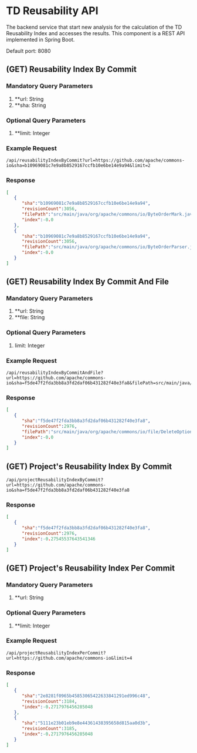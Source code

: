 # TD Reusability API

The backend service that start new analysis for the calculation of the TD Reusability Index and accesses the results. This component is a REST API implemented in Spring Boot.

<p>
Default port: 8080
</p>

## (GET) Reusability Index By Commit

### Mandatory Query Parameters

1. **url: String
2. **sha: String

### Optional Query Parameters

1. **limit: Integer

### Example Request

```url
/api/reusabilityIndexByCommit?url=https://github.com/apache/commons-io&sha=b10969081c7e9a8b8529167ccfb10e6be14e9a94&limit=2
```

### Response

```json
[
   {
      "sha":"b10969081c7e9a8b8529167ccfb10e6be14e9a94",
      "revisionCount":3056,
      "filePath":"src/main/java/org/apache/commons/io/ByteOrderMark.java",
      "index":-0.0
   },
   {
      "sha":"b10969081c7e9a8b8529167ccfb10e6be14e9a94",
      "revisionCount":3056,
      "filePath":"src/main/java/org/apache/commons/io/ByteOrderParser.java",
      "index":-0.0
   }
]
```

## (GET) Reusability Index By Commit And File

### Mandatory Query Parameters

1. **url: String
2. **file: String

### Optional Query Parameters

1. limit: Integer

### Example Request

```url
/api/reusabilityIndexByCommitAndFile?url=https://github.com/apache/commons-io&sha=f5de47f2fda3bb8a3fd2daf06b431282f40e3fa8&filePath=src/main/java/org/apache/commons/io/file/DeleteOption.java
```

### Response

```json
[
   {
      "sha":"f5de47f2fda3bb8a3fd2daf06b431282f40e3fa8",
      "revisionCount":2976,
      "filePath":"src/main/java/org/apache/commons/io/file/DeleteOption.java",
      "index":-0.0
   }
]
```

## (GET) Project's Reusability Index By Commit

```url
/api/projectReusabilityIndexByCommit?url=https://github.com/apache/commons-io&sha=f5de47f2fda3bb8a3fd2daf06b431282f40e3fa8
```

### Response

```json
[
   {
      "sha":"f5de47f2fda3bb8a3fd2daf06b431282f40e3fa8",
      "revisionCount":2976,
      "index":-0.27545537643541346
   }
]
```

## (GET) Project's Reusability Index Per Commit

### Mandatory Query Parameters

1. **url: String

### Optional Query Parameters

1. **limit: Integer

### Example Request

```url
/api/projectReusabilityIndexPerCommit?url=https://github.com/apache/commons-io&limit=4
```

### Response

```json
[
   {
      "sha":"2e8281f0965b45853065422633841291ed996c48",
      "revisionCount":3184,
      "index":-0.2717976456285048
   },
   {
      "sha":"5111e23b01eb9e8e44361438395658d815aa0d3b",
      "revisionCount":3185,
      "index":-0.2717976456285048
   }
]
```
